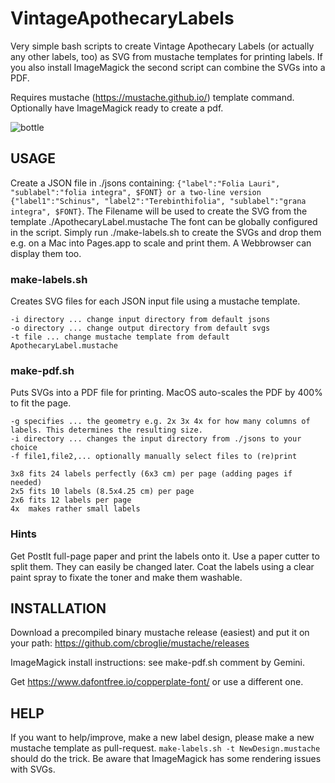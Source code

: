 # VintageApothecaryLabels
Very simple bash scripts to create Vintage Apothecary Labels (or actually any other labels, too) as SVG from mustache templates for printing labels. If you also install ImageMagick the second script can combine the SVGs into a PDF.

Requires mustache (https://mustache.github.io/) template command. Optionally have ImageMagick ready to create a pdf.

![bottle](https://github.com/user-attachments/assets/0c9f8601-6c00-4098-9bcd-5c426af4709f)

## USAGE

Create a JSON file in ./jsons containing: ```{"label":"Folia Lauri", "sublabel":"folia integra", $FONT} or a two-line version {"label1":"Schinus", "label2":"Terebinthifolia", "sublabel":"grana integra", $FONT}```. 
The Filename will be used to create the SVG from the template ./ApothecaryLabel.mustache
The font can be globally configured in the script.
Simply run ./make-labels.sh to create the SVGs and drop them e.g. on a Mac into Pages.app to scale and print them. A Webbrowser can display them too.  

### make-labels.sh 

Creates SVG files for each JSON input file using a mustache template.

    -i directory ... change input directory from default jsons
    -o directory ... change output directory from default svgs
    -t file ... change mustache template from default ApothecaryLabel.mustache

### make-pdf.sh

Puts SVGs into a PDF file for printing. MacOS auto-scales the PDF by 400% to fit the page.

    -g specifies ... the geometry e.g. 2x 3x 4x for how many columns of labels. This determines the resulting size.
    -i directory ... changes the input directory from ./jsons to your choice
    -f file1,file2,... optionally manually select files to (re)print

    3x8 fits 24 labels perfectly (6x3 cm) per page (adding pages if needed)
    2x5 fits 10 labels (8.5x4.25 cm) per page
    2x6 fits 12 labels per page
    4x  makes rather small labels
    
### Hints

Get PostIt full-page paper and print the labels onto it. Use a paper cutter to split them. They can easily be changed later. Coat the labels using a clear paint spray to fixate the toner and make them washable.

## INSTALLATION

Download a precompiled binary mustache release (easiest) and put it on your path: https://github.com/cbroglie/mustache/releases

ImageMagick install instructions: see make-pdf.sh comment by Gemini.

Get https://www.dafontfree.io/copperplate-font/ or use a different one.

## HELP

If you want to help/improve, make a new label design, please make a new mustache template as pull-request. ```make-labels.sh -t NewDesign.mustache``` should do the trick. Be aware that ImageMagick has some rendering issues with SVGs.
